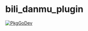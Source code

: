 # bili_danmu_plugin
[![PkgGoDev](https://pkg.go.dev/badge/github.com/qydysky/bili_danmu_plugin?tab=overview)](https://pkg.go.dev/github.com/qydysky/bili_danmu_plugin?tab=overview)
